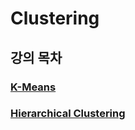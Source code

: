 # Clustering
## 강의 목차
### [K-Means](https://github.com/EricChoii/ai-boot-camp-ablearn/blob/main/ai/clustering/kmeans.md)
### [Hierarchical Clustering](https://github.com/EricChoii/ai-boot-camp-ablearn/blob/main/ai/clustering/hierarchical-clustering.md)
